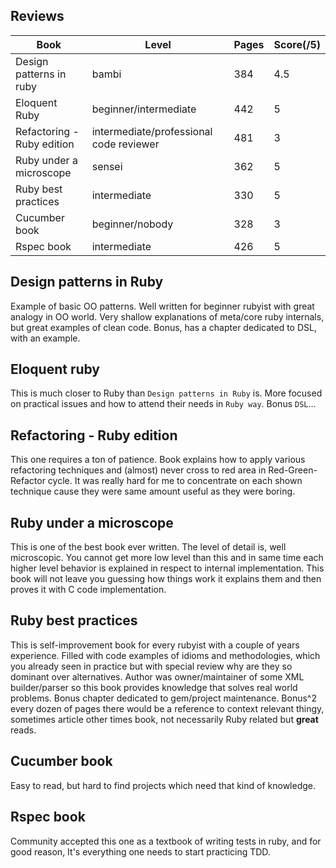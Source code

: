 ## Reviews
|Book |Level|Pages|Score(/5)|
|---|---|---|---|
|Design patterns in ruby |bambi|384|4.5|
|Eloquent Ruby|beginner/intermediate|442|5|
|Refactoring - Ruby edition|intermediate/professional code reviewer|481|3|
|Ruby under a microscope|sensei|362|5|
|Ruby best practices|intermediate|330|5|
|Cucumber book|beginner/nobody|328|3|
|Rspec book|intermediate|426|5|

## Design patterns in Ruby
Example of basic OO patterns. Well written for beginner rubyist with great analogy in OO world. Very shallow explanations of meta/core ruby internals, but great examples of clean code. Bonus, has a chapter dedicated to DSL, with an example.

## Eloquent ruby
This is much closer to Ruby than `Design patterns in Ruby` is. More focused on practical issues and how to attend their needs in `Ruby way`. Bonus `DSL`...

## Refactoring - Ruby edition
This one requires a ton of patience. Book explains how to apply various refactoring techniques and (almost) never cross to red area in Red-Green-Refactor cycle. It was really hard for me to concentrate on each shown technique cause they were same amount useful as they were boring.

## Ruby under a microscope
This is one of the best book ever written. The level of detail is, well microscopic. You cannot get more low level than this and in same time each higher level behavior is explained in respect to internal implementation. This book will not leave you guessing how things work it explains them and then proves it with C code implementation.

## Ruby best practices
This is self-improvement book for every rubyist with a couple of years experience. Filled with code examples of idioms and methodologies, which you already seen in practice but with special review why are they so dominant over alternatives. Author was owner/maintainer of some XML builder/parser so this book provides knowledge that solves real world problems. Bonus chapter dedicated to gem/project maintenance. Bonus^2 every dozen of pages there would be a reference to context relevant thingy, sometimes article other times book, not necessarily Ruby related but **great** reads.

## Cucumber book
Easy to read, but hard to find projects which need that kind of knowledge.

## Rspec book
Community accepted this one as a textbook of writing tests in ruby, and for good reason, It's everything one needs to start practicing TDD.
